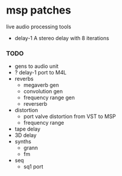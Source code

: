 # msp patches

live audio processing tools

* delay-1
  A stereo delay with 8 iterations 
  


### TODO
* gens to audio unit
* ? delay-1 port to M4L 
* reverbs
  * megaverb gen
  * convolution gen 
  * frequency range gen  
  * reverserb
* distortion
  * port valve distortion from VST to MSP 
  * frequency range 
* tape delay
* 3D delay 
* synths 
  * grann
  * fm
* seq 
  * sq1 port
  

